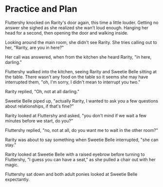 # Practice and Plan

Fluttershy knocked on Rarity's door again, this time a little louder. Getting no answer she sighed as she realized she wan't loud enough. Hanging her head for a second, then opening the door and walking inside.

Looking around the main room, she didn't see Rarity. She tries calling out to her, "Rarity, are you in here?"

Her call was answered, when from the kitchen she heard Rarity, "in here, darling."

Fluttershy walked into the kitchen, seeing Rarity and Sweetie Belle sitting at the table. There wasn't any food on the table so it seems she may have interrupted them, "oh, I'm sorry, I didn't mean to interrupt you two."

Rarity replied, "Oh, not at all darling."

Sweetie Belle piped up, "actually Rarity, I wanted to ask you a few questions about relationships, if that's fine?"

Rarity looked at Fluttershy and asked, "you don't mind if we wait a few minutes before we start, do you?"

Fluttershy replied, "no, not at all, do you want me to wait in the other room?"

Rarity was about to say something when Sweetie Belle interrupted, "she can stay."

Rarity looked at Sweetie Belle with a raised eyebrow before turning to Fluttershy, "I guess you can have a seat," as she pulled a chair out with her magic.

Fluttershy sat down and both adult ponies looked at Sweetie Belle expectantly.

